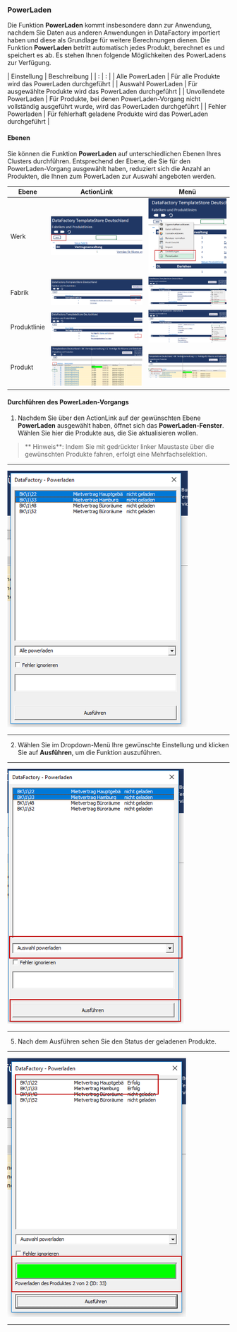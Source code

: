 ### PowerLaden  

Die Funktion **PowerLaden** kommt insbesondere dann zur Anwendung, nachdem Sie Daten aus anderen Anwendungen in DataFactory importiert haben und diese als Grundlage für weitere Berechnungen dienen. Die Funktion **PowerLaden** betritt automatisch jedes Produkt, berechnet es und speichert es ab. Es stehen Ihnen folgende Möglichkeiten des PowerLadens zur Verfügung.  

| Einstellung | Beschreibung |
| : | : |
| Alle PowerLaden | Für alle Produkte wird das PowerLaden durchgeführt |
| Auswahl PowerLaden | Für ausgewählte Produkte wird das PowerLaden durchgeführt |
| Unvollendete PowerLaden | Für Produkte, bei denen PowerLaden-Vorgang nicht vollständig ausgeführt wurde, wird das PowerLaden durchgeführt |
| Fehler Powerladen | Für fehlerhaft geladene Produkte wird das PowerLaden durchgeführt |

#### Ebenen

Sie können die Funktion **PowerLaden** auf unterschiedlichen Ebenen Ihres Clusters durchführen. Entsprechend der Ebene, die Sie für den PowerLaden-Vorgang ausgewählt haben, reduziert sich die Anzahl an Produkten, die Ihnen zum PowerLaden zur Auswahl angeboten werden.

|Ebene|ActionLink|Menü|
|-|-|-|
|Werk|![](/Pictures/Excel-Client/Produkt/PowerLaden/powerladen_1.png)|![](/Pictures/Excel-Client/Produkt/PowerLaden/powerladen_2.png)|
|Fabrik|![](/Pictures/Excel-Client/Produkt/PowerLaden/powerladen_3.png)|![](/Pictures/Excel-Client/Produkt/PowerLaden/powerladen_4.png)|
|Produktlinie|![](/Pictures/Excel-Client/Produkt/PowerLaden/powerladen_5.png)|![](/Pictures/Excel-Client/Produkt/PowerLaden/powerladen_6.png)|
|Produkt|![](/Pictures/Excel-Client/Produkt/PowerLaden/powerladen_7.png)| ![](/Pictures/Excel-Client/Produkt/PowerLaden/powerladen_8.png)| 

#### Durchführen des PowerLaden-Vorgangs

1) Nachdem Sie über den ActionLink auf der gewünschten Ebene **PowerLaden** ausgewählt haben, öffnet sich das **PowerLaden-Fenster**. Wählen Sie hier die Produkte aus, die Sie aktualisieren wollen.  

> ** Hinweis**: Indem Sie mit gedrückter linker Maustaste über die gewünschten Produkte fahren, erfolgt eine Mehrfachselektion.

---
![](/Pictures/Excel-Client/Produkt/PowerLaden/powerladen_9.png) 

---

2) Wählen Sie im Dropdown-Menü Ihre gewünschte Einstellung und klicken Sie auf **Ausführen**, um die Funktion auszuführen.   
 
---
![](/Pictures/Excel-Client/Produkt/PowerLaden/powerladen_10.png) 

---

5) Nach dem Ausführen sehen Sie den Status der geladenen Produkte.

---
![](/Pictures/Excel-Client/Produkt/PowerLaden/powerladen_11.png) 

---
